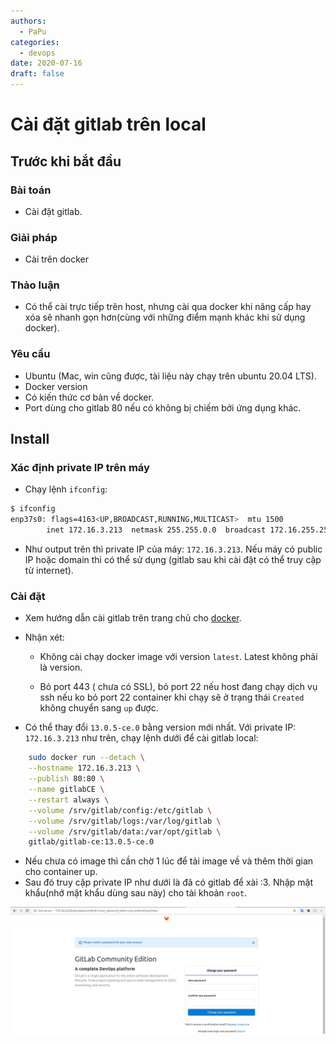 ```yaml
---
authors:
  - PaPu
categories:
  - devops
date: 2020-07-16
draft: false
---
```


# Cài đặt gitlab trên local

## Trước khi bắt đầu

### Bài toán

- Cài đặt gitlab.

### Giải pháp

- Cài trên docker

### Thảo luận

- Có thể cài trực tiếp trên host, nhưng cài qua docker khi nâng cấp hay xóa sẽ nhanh gọn hơn(cùng với những điểm mạnh khác khi sử dụng docker).

### Yêu cầu

- Ubuntu (Mac, win cũng được, tài liệu này chạy trên ubuntu 20.04 LTS).
- Docker version
- Có kiến thức cơ bản về docker.
- Port dùng cho gitlab 80 nếu có không bị chiếm bởi ứng dụng khác.
<!-- more -->

## Install

### Xác định private IP trên máy

- Chạy lệnh `ifconfig`:

```sh linenums="1"
$ ifconfig
enp37s0: flags=4163<UP,BROADCAST,RUNNING,MULTICAST>  mtu 1500
        inet 172.16.3.213  netmask 255.255.0.0  broadcast 172.16.255.255
```

- Như output trên thì private IP của máy: `172.16.3.213`. Nếu máy có public IP hoặc domain thì có thể sử dụng (gitlab sau khi cài đặt có thể truy cập từ internet).

### Cài đặt

- Xem hướng dẫn cài gitlab trên trang chủ cho [docker](https://docs.gitlab.com/omnibus/docker/).

- Nhận xét:

  - Không cài chạy docker image với version `latest`. Latest không phải là version.

  - Bỏ port 443 ( chưa có SSL), bỏ port 22 nếu host đang chạy dịch vụ ssh nếu ko bỏ port 22 container khi chạy sẽ ở trạng thái `Created` không chuyển sang `up` được.

- Có thể thay đổi `13.0.5-ce.0` bằng version mới nhất. Với private IP: `172.16.3.213` như trên, chạy lệnh dưới để cài gitlab local:

```sh linenums="1"
    sudo docker run --detach \
    --hostname 172.16.3.213 \
    --publish 80:80 \
    --name gitlabCE \
    --restart always \
    --volume /srv/gitlab/config:/etc/gitlab \
    --volume /srv/gitlab/logs:/var/log/gitlab \
    --volume /srv/gitlab/data:/var/opt/gitlab \
    gitlab/gitlab-ce:13.0.5-ce.0
```

- Nếu chưa có image thì cần chờ 1 lúc để tải image về và thêm thời gian cho container up.
- Sau đó truy cập private IP như dưới là đã có gitlab để xài :3. Nhập mật khẩu(nhớ mật khẩu dùng sau này) cho tài khoản `root`.

![reset-password-screen](../../images/2020/20200717-gitlab-reset-password-screen.png)
